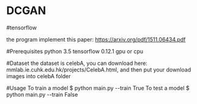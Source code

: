 # DCGAN
#tensorflow


the program implement this paper: https://arxiv.org/pdf/1511.06434.pdf

#Prerequisites
python 3.5
tensorflow 0.12.1
gpu or cpu

#Dataset
the dataset is celebA, you can download here: mmlab.ie.cuhk.edu.hk/projects/CelebA.html, and then put your download images into celebA folder

#Usage
To train a model
$ python main.py --train True
To test a model
$ python main.py --train False
